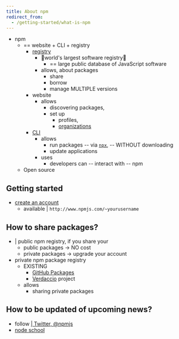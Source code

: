 ```yaml
---
title: About npm
redirect_from:
  - /getting-started/what-is-npm
---
```


* npm
  * == website + CLI + registry
    * [registry](../cli/v10/using-npm/registry.mdx)
      * 👀world's largest software registry👀
        * == large public database of JavaScript software
      * allows, about packages
        * share
        * borrow
        * manage MULTIPLE versions
    * website
      * allows
        * discovering packages,
        * set up
          * profiles,
          * [organizations](../organizations) 
    * [CLI](../cli)
      * allows
        * run packages -- via [`npx`](../cli/v10/commands/npx.mdx), -- WITHOUT downloading
        * update applications
      * uses
        * developers can -- interact with -- npm 
  * Open source

## Getting started

* [create an account](https://www.npmjs.com/signup)
  * available | `http://www.npmjs.com/~yourusername`

## How to share packages?

* | public npm registry, if you share your 
  * public packages -> NO cost
  * private packages -> upgrade your account
* private npm package registry
  * EXISTING 
    * [GitHub Packages](https://github.com/features/packages)
    * [Verdaccio](https://verdaccio.org) project
  * allows
    * sharing private packages

## How to be updated of upcoming news?

* follow [| Twitter, @npmjs](https://twitter.com/npmjs)
* [node school](https://nodeschool.io) 

[orgs-docs]: /organizations
[install-npm]: /downloading-and-installing-node-js-and-npm
